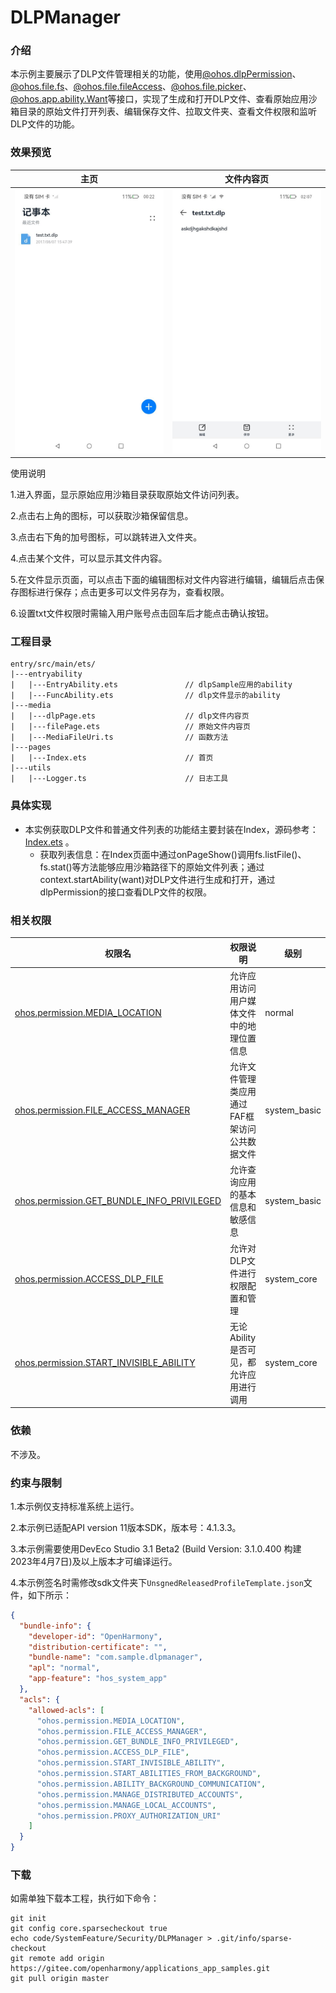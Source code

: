 # DLPManager

### 介绍

本示例主要展示了DLP文件管理相关的功能，使用[@ohos.dlpPermission](https://gitee.com/openharmony/docs/blob/master/zh-cn/application-dev/reference/apis-data-protection-kit/js-apis-dlppermission-sys.md)、[@ohos.file.fs](https://gitee.com/openharmony/docs/blob/master/zh-cn/application-dev/reference/apis-core-file-kit/js-apis-file-fs.md)、[@ohos.file.fileAccess](https://gitee.com/openharmony/docs/blob/master/zh-cn/application-dev/reference/apis-core-file-kit/js-apis-fileAccess-sys.md)、[@ohos.file.picker](https://gitee.com/openharmony/docs/blob/master/zh-cn/application-dev/reference/apis-core-file-kit/js-apis-file-picker.md)、[@ohos.app.ability.Want](https://gitee.com/openharmony/docs/blob/master/zh-cn/application-dev/reference/apis-ability-kit/js-apis-app-ability-want.md)等接口，实现了生成和打开DLP文件、查看原始应用沙箱目录的原始文件打开列表、编辑保存文件、拉取文件夹、查看文件权限和监听DLP文件的功能。

### 效果预览

|主页|文件内容页|
|--------------------------------|--------------------------------|
|<img src="screenshots/device/index.jpeg" style="zoom: 50%;" />|<img src="screenshots/device/dlpPage.jpeg" style="zoom: 50%;" />|

使用说明

1.进入界面，显示原始应用沙箱目录获取原始文件访问列表。

2.点击右上角的图标，可以获取沙箱保留信息。

3.点击右下角的加号图标，可以跳转进入文件夹。

4.点击某个文件，可以显示其文件内容。

5.在文件显示页面，可以点击下面的编辑图标对文件内容进行编辑，编辑后点击保存图标进行保存；点击更多可以文件另存为，查看权限。

6.设置txt文件权限时需输入用户账号点击回车后才能点击确认按钮。

### 工程目录

```
entry/src/main/ets/
|---entryability
|   |---EntryAbility.ets               // dlpSample应用的ability
|   |---FuncAbility.ets                // dlp文件显示的ability
|---media
|   |---dlpPage.ets                    // dlp文件内容页
|   |---filePage.ets                   // 原始文件内容页
|   |---MediaFileUri.ts                // 函数方法
|---pages
|   |---Index.ets                      // 首页
|---utils
|   |---Logger.ts                      // 日志工具
```
### 具体实现

* 本实例获取DLP文件和普通文件列表的功能结主要封装在Index，源码参考：[Index.ets](entry/src/main/ets/pages/Index.ets) 。
    * 获取列表信息：在Index页面中通过onPageShow()调用fs.listFile()、fs.stat()等方法能够应用沙箱路径下的原始文件列表；通过context.startAbility(want)对DLP文件进行生成和打开，通过dlpPermission的接口查看DLP文件的权限。

### 相关权限

| 权限名                                                       | 权限说明                                      | 级别         |
| ------------------------------------------------------------ | --------------------------------------------- | ------------ |
| [ohos.permission.MEDIA_LOCATION](https://gitee.com/openharmony/docs/blob/master/zh-cn/application-dev/security/AccessToken/permissions-for-all.md#ohospermissionmedia_location) | 允许应用访问用户媒体文件中的地理位置信息      | normal       |
| [ohos.permission.FILE_ACCESS_MANAGER](https://gitee.com/openharmony/docs/blob/master/zh-cn/application-dev/security/AccessToken/permissions-for-system-apps.md#ohospermissionfile_access_manager) | 允许文件管理类应用通过FAF框架访问公共数据文件 | system_basic |
| [ohos.permission.GET_BUNDLE_INFO_PRIVILEGED](https://gitee.com/openharmony/docs/blob/master/zh-cn/application-dev/security/AccessToken/permissions-for-system-apps.md#ohospermissionget_bundle_info_privileged) | 允许查询应用的基本信息和敏感信息              | system_basic |
| [ohos.permission.ACCESS_DLP_FILE](https://gitee.com/openharmony/docs/blob/master/zh-cn/application-dev/security/AccessToken/permissions-for-system-apps.md#ohospermissionaccess_dlp_file) | 允许对DLP文件进行权限配置和管理               | system_core  |
| [ohos.permission.START_INVISIBLE_ABILITY](https://gitee.com/openharmony/docs/blob/master/zh-cn/application-dev/security/AccessToken/permissions-for-system-apps.md#ohospermissionstart_invisible_ability) | 无论Ability是否可见，都允许应用进行调用       | system_core  |

### 依赖

不涉及。

### 约束与限制

1.本示例仅支持标准系统上运行。

2.本示例已适配API version 11版本SDK，版本号：4.1.3.3。

3.本示例需要使用DevEco Studio 3.1 Beta2 (Build Version: 3.1.0.400 构建 2023年4月7日)及以上版本才可编译运行。

4.本示例签名时需修改sdk文件夹下`UnsgnedReleasedProfileTemplate.json`文件，如下所示：
```json
{
  "bundle-info": {
    "developer-id": "OpenHarmony",
    "distribution-certificate": "",
    "bundle-name": "com.sample.dlpmanager",
    "apl": "normal",
    "app-feature": "hos_system_app"
  },
  "acls": {
    "allowed-acls": [
      "ohos.permission.MEDIA_LOCATION",
      "ohos.permission.FILE_ACCESS_MANAGER",
      "ohos.permission.GET_BUNDLE_INFO_PRIVILEGED",
      "ohos.permission.ACCESS_DLP_FILE",
      "ohos.permission.START_INVISIBLE_ABILITY",
      "ohos.permission.START_ABILITIES_FROM_BACKGROUND",
      "ohos.permission.ABILITY_BACKGROUND_COMMUNICATION",
      "ohos.permission.MANAGE_DISTRIBUTED_ACCOUNTS",
      "ohos.permission.MANAGE_LOCAL_ACCOUNTS",
      "ohos.permission.PROXY_AUTHORIZATION_URI"
    ]
  }
}
```

### 下载

如需单独下载本工程，执行如下命令：
```
git init
git config core.sparsecheckout true
echo code/SystemFeature/Security/DLPManager > .git/info/sparse-checkout
git remote add origin https://gitee.com/openharmony/applications_app_samples.git
git pull origin master
```